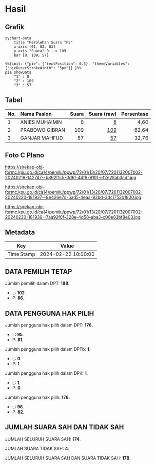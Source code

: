 # Hasil

## Grafik

```mermaid
xychart-beta
    title "Perolehan Suara TPS"
    x-axis [01, 02, 03]
    y-axis "Suara" 0 --> 109
    bar [8, 109, 57]
```

```mermaid
%%{init: {"pie": {"textPosition": 0.5}, "themeVariables": {"pieOuterStrokeWidth": "5px"}} }%%
pie showData
    "1" : 8
    "2" : 109
    "3" : 57
```

## Tabel

| No. | Nama Paslon    | Suara | Suara (raw) | Persentase |
|:--- |:-------------- | -----:| -----------:| ----------:|
| 1   | ANIES MUHAIMIN | 8     | [8][p-1]    | 4,60       |
| 2   | PRABOWO GIBRAN | 109   | [109][p-2]  | 62,64      |
| 3   | GANJAR MAHFUD  | 57    | [57][p-3]   | 32,76      |


[p-1]: https://github.com/gigit-pemilu/pemilu-2024-72-sulawesi-tengah/blob/main/pilpres/hitung-suara/sub/72-sulawesi-tengah/sub/01-banggai/sub/13-nuhon/sub/2007-pibombo/sub/002-tps/sub/paslon-1.txt
[p-2]: https://github.com/gigit-pemilu/pemilu-2024-72-sulawesi-tengah/blob/main/pilpres/hitung-suara/sub/72-sulawesi-tengah/sub/01-banggai/sub/13-nuhon/sub/2007-pibombo/sub/002-tps/sub/paslon-2.txt
[p-3]: https://github.com/gigit-pemilu/pemilu-2024-72-sulawesi-tengah/blob/main/pilpres/hitung-suara/sub/72-sulawesi-tengah/sub/01-banggai/sub/13-nuhon/sub/2007-pibombo/sub/002-tps/sub/paslon-3.txt

## Foto C Plano

https://sirekap-obj-formc.kpu.go.id/ca14/pemilu/ppwp/72/01/13/20/07/7201132007002-20240216-142747--b862f1c5-0d6f-44f8-9101-ef2e28ab3adf.jpg

https://sirekap-obj-formc.kpu.go.id/ca14/pemilu/ppwp/72/01/13/20/07/7201132007002-20240220-181937--8e436e7d-5ad5-4eaa-93bd-3dc1753b1830.jpg

https://sirekap-obj-formc.kpu.go.id/ca14/pemilu/ppwp/72/01/13/20/07/7201132007002-20240220-181936--7aa92f0f-328e-4d58-aba3-c08e83bf8e03.jpg


## Metadata

| Key        | Value               |
| ---------- | ------------------- |
| Time Stamp | 2024-02-22 10:00:00 |


## DATA PEMILIH TETAP

Jumlah pemilih dalam DPT: **188**.
 * L: **102**.
 * P: **86**.

## DATA PENGGUNA HAK PILIH

Jumlah pengguna hak pilih dalam DPT: **176**.
 * L: **95**.
 * P: **81**.

Jumlah pengguna hak pilih dalam DPTb: **1**.
 * L: **0**.
 * P: **1**.

Jumlah pengguna hak pilih dalam DPK: **1**.
 * L: **1**.
 * P: **0**.

Jumlah pengguna hak pilih: **178**.
 * L: **96**.
 * P: **82**.

## JUMLAH SUARA SAH DAN TIDAK SAH

JUMLAH SELURUH SUARA SAH: **174**.

JUMLAH SUARA TIDAK SAH: **4**.

JUMLAH SELURUH SUARA SAH DAN SUARA TIDAK SAH: **178**.



